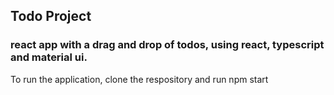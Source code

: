 ## Todo Project

### react app with a drag and drop of todos, using react, typescript and material ui.

To run the application, clone the respository and run npm start
